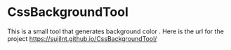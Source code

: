 # CssBackgroundTool
This is a small tool that generates background color . Here is the url for the project  https://sujilnt.github.io/CssBackgroundTool/



